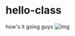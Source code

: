 # hello-class
how's it going guys
![img](https://media.giphy.com/media/co5tfuBlJAhCFe4W4w/giphy.gif)
